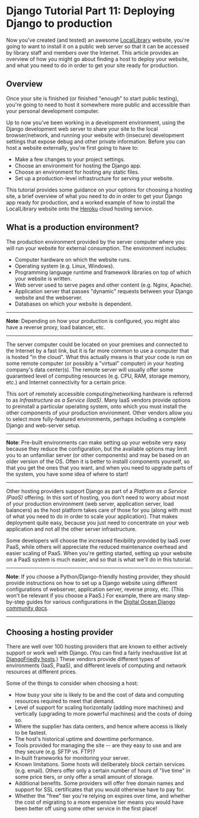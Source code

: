 # Django Tutorial Part 11: Deploying Django to production

Now you've created (and tested) an awesome [LocalLibrary](https://github.com/AndrewSRea/My_Learning_Port/tree/main/JavaScript/Server-Side_Website_Programming/Django_Web_Framework/Django_Tutorial_Local_Library#django-tutorial-the-local-library-website) website, you're going to want to install it on a public web server so that it can be accessed by library staff and members over the Internet. This article provides an overview of how you might go about finding a host to deploy your website, and what you need to do in order to get your site ready for production.

## Overview

Once your site is finished (or finished "enough" to start public testing), you're going to need to host it somewhere more public and accessible than your personal development computer.

Up to now you've been working in a development environment, using the Django development web server to share your site to the local browser/network, and running your website with (insecure) development settings that expose debug and other private information. Before you can host a website externally, you're first going to have to:

* Make a few changes to your project settings.
* Choose an environment for hosting the Django app.
* Choose an environment for hosting any static files.
* Set up a production-level infrastructure for serving your website.

This tutorial provides some guidance on your options for choosing a hosting site, a brief overview of what you need to do in order to get your Django app ready for production, and a worked example of how to install the LocalLibrary website onto the [Heroku](https://www.heroku.com/) cloud hosting service.

## What is a production environment?

The production environment provided by the server computer where you will run your website for external consumption. The environment includes:

* Computer hardware on which the website runs.
* Operating system (e.g. Linux, Windows).
* Programming language runtime and framework libraries on top of which your website is written.
* Web server used to serve pages and other content (e.g. Nginx, Apache).
* Application server that passes "dynamic" requests between your Django website and the webserver.
* Databases on which your website is dependent.

<hr>

**Note**: Depending on how your production is configured, you might also have a reverse proxy, load balancer, etc.

<hr>

The server computer could be located on your premises and connected to the Internet by a fast link, but it is far more common to use a computer that is hosted "in the cloud". What this actually means is that your code is run on some remote computer (or possibly a "virtual" computer) in your hosting company's data center(s). The remote server will usually offer some guaranteed level of computing resources (e.g. CPU, RAM, storage memory, etc.) and Internet connectivity for a certain price.

This sort of remotely accessible computing/networking hardware is referred to as *Infrastructure as a Service (IaaS)*. Many IaaS vendors provide options to preinstall a particular operating system, onto which you must install the other components of your production environment. Other vendors allow you to select more fully-featured environments, perhaps including a complete Django and web-server setup.

<hr>

**Note**: Pre-built environments can make setting up your website very easy because they reduce the configuration, but the available options may limit you to an unfamiliar server (or other components) and may be based on an older version of the OS. Often it is better to installl components yourself, so that you get the ones that you want, and when you need to upgrade parts of the system, you have some idea of where to start!

<hr>

Other hosting providers support Django as part of a *Platform as a Service (PaaS)* offering. In this sort of hosting, you don't need to worry about most of your production environment (web server, application server, load balancers) as the host platform takes care of those for you (along with most of what you need to do in order to scale your application). That makes deployment quite easy, because you just need to concentrate on your web application and not all the other server infrastructure.

Some developers will choose the increased flexibility provided by IaaS over PaaS, while others will appreciate the reduced maintenance overhead and easier scaling of PaaS. When you're getting started, setting up your website on a PaaS system is much easier, and so that is what we'll do in this tutorial.

<hr>

**Note**: If you choose a Python/Django-friendly hosting provider, they should provide instructions on how to set up a Django website using different configurations of webserver, application server, reverse proxy, etc. (This won't be relevant if you choose a PaaS.) For example, there are many step-by-step guides for various configurations in the [Digital Ocean Django community docs](https://www.digitalocean.com/community/tutorials?q=django).

<hr>

## Choosing a hosting provider

There are well over 100 hosting providers that are known to either actively support or work well with Django. (You can find a fairly inexhaustive list at [DjangoFriedly hosts](https://djangofriendly.com/index.html).) These vendors provide different types of environments (IaaS, PaaS), and different levels of computing and network resources at different prices.

Some of the things to consider when choosing a host:

* How busy your site is likely to be and the cost of data and computing resources required to meet that demand.
* Level of support for scaling horizontally (adding more machines) and vertically (upgrading to more powerful machines) and the costs of doing so.
* Where the supplier has data centers, and hence where access is likely to be fastest.
* The host's historical uptime and downtime performance.
* Tools provided for managing the site -- are they easy to use and are they secure (e.g. SFTP vs. FTP)?
* In-built frameworks for monitoring your server.
* Known limitations. Some hosts will deliberately block certain services (e.g. email). Others offer only a certain number of hours of "live time" in some price tiers, or only offer a small amount of storage.
* Additional benefits. Some providers will offer free domain names and support for SSL certificates that you would otherwise have to pay for.
* Whether the "free" tier you're relying on expires over time, and whether the cost of migrating to a more expensive tier means you would have been better off using some other service in the first place!